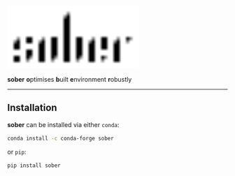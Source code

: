 <picture>
    <source media="(prefers-color-scheme: light)" srcset="assets/logo/sober_logo_black.svg">
    <source media="(prefers-color-scheme: dark)" srcset="assets/logo/sober_logo_white.svg">
    <img alt="sober logo" src="assets/logo/sober_logo_black.svg" width="300">
</picture>

**sober** **o**ptimises **b**uilt **e**nvironment **r**obustly

---

## Installation

**sober** can be installed via either `conda`:

```zsh
conda install -c conda-forge sober
```

or `pip`:

```zsh
pip install sober
```

